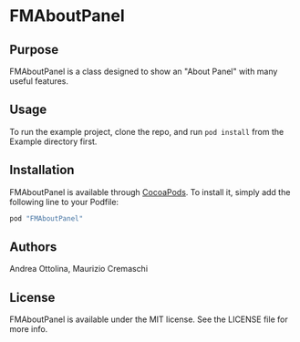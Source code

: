 # FMAboutPanel

## Purpose

FMAboutPanel is a class designed to show an "About Panel" with many useful features.

## Usage

To run the example project, clone the repo, and run `pod install` from the Example directory first.

## Installation

FMAboutPanel is available through [CocoaPods](http://cocoapods.org). To install
it, simply add the following line to your Podfile:

```ruby
pod "FMAboutPanel"
```

## Authors

Andrea Ottolina, Maurizio Cremaschi

## License

FMAboutPanel is available under the MIT license. See the LICENSE file for more info.
